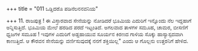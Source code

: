 +++
title = "011 ಒಡ್ಡಿದರೊ ಪಡಿನೆಲನನವನಿಯ"

+++
11. ರಾಜಪುತ್ರ ! ಈ ವಿಸ್ತಾರವಾದ ಸೇನೆಯನ್ನು ನೋಡಿದರೆ ಭೂಮಿಯ ಎದುರಿಗೆ ಇನ್ನೊಂದು ನೆಲ ಇದ್ದಹಾಗೆ ಅನ್ನಿಸುತ್ತಿದೆ. ಭೂಮಿಯ ಮೇಲೆ ಹರಡಿದ ಪರದೆ ಇಟ್ಟಂತಿದೆ. ಅಗಲವಾದ ತಾಳಗಳ ಸಮೂಹ, ಚಾಮರ, ಬೀಸಣಿಗೆ ಧ್ವಜಗಳ ಸಮೂಹ ! ಇವುಗಳ ಎದುರಿಗೆ ಅಡ್ಡಹಾಯುವ ಸೂರ್ಯನ ಕಿರಣದ ಗಾಳಿಯ ಸೊಕ್ಕು ಹಾಸ್ಯಾಸ್ಪದವಾಗಿ ಕಾಣುತ್ತಿದೆ. ಆ ಕೌರವನ ಸೇನೆಯನ್ನು ವರ್ಣಿಸುವುದಕ್ಕೆ ನನಗೆ ಶಕ್ತಿಯಿಲ್ಲ" ಎಂದು ಆ ಗೊಲ್ಲನು ಉತ್ತರನಿಗೆ ಹೇಳಿದ.
